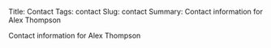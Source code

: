 Title: Contact
Tags: contact
Slug: contact
Summary: Contact information for Alex Thompson

Contact information for Alex Thompson